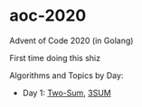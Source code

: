 # aoc-2020
Advent of Code 2020 (in Golang)

First time doing this shiz

Algorithms and Topics by Day:
* Day 1: [Two-Sum](https://web.stanford.edu/class/cs9/sample_probs/TwoSum.pdf), [3SUM](https://en.wikipedia.org/wiki/3SUM)
